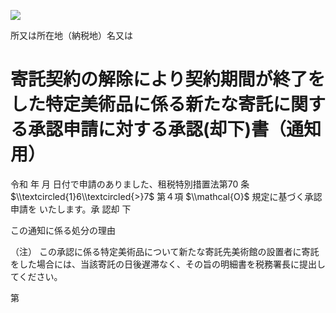 ![](https://www.nta.go.jp/tmp/abeaadfb-59ac-46c6-8bce-5c875d427a8a/images/7a728b853616f5978633efb74761ab444696116902f9eac562f10e9f2ba050b8.jpg)

所又は所在地（納税地）名又は

# 寄託契約の解除により契約期間が終了をした特定美術品に係る新たな寄託に関する承認申請に対する承認(却下)書（通知用）

令和 年 月 日付で申請のありました、租税特別措置法第70 条 $\\textcircled{1}6\\textcircled{>}7$ 第４項 $\\mathcal{O}$ 規定に基づく承認申請を いたします。承 認却 下

この通知に係る処分の理由

（注） この承認に係る特定美術品について新たな寄託先美術館の設置者に寄託をした場合には、当該寄託の日後遅滞なく、その旨の明細書を税務署長に提出してください。

第